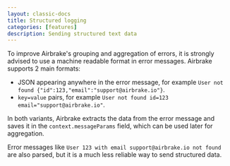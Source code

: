 ```yaml
---
layout: classic-docs
title: Structured logging
categories: [features]
description: Sending structured text data
---
```


To improve Airbrake's grouping and aggregation of errors, it is strongly advised to use a machine readable format in error messages. Airbrake supports 2 main formats:

- JSON appearing anywhere in the error message, for example `User not found {"id":123,"email":"support@airbrake.io"}`.
- `key=value` pairs, for example `User not found id=123 email="support@airbrake.io"`.

In both variants, Airbrake extracts the data from the error message and saves it in the `context.messageParams` field, which can be used later for aggregation.

Error messages like `User 123 with email support@airbrake.io not found` are also parsed, but it is a much less reliable way to send structured data.
